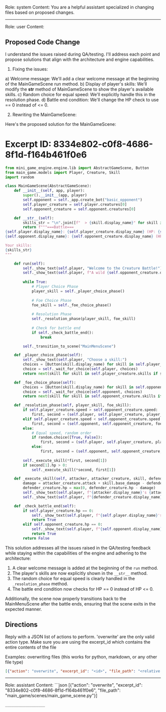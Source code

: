 Role: system
Content: You are a helpful assistant specialized in changing files based on proposed changes.
__________________
Role: user
Content: 
## Proposed Code Change
I understand the issues raised during QA/testing. I'll address each point and propose solutions that align with the architecture and engine capabilities.

1. Fixing the issues:

a) Welcome message: We'll add a clear welcome message at the beginning of the MainGameScene run method.
b) Display of player's skills: We'll modify the __str__ method of MainGameScene to show the player's available skills.
c) Random choice for equal speed: We'll explicitly handle this in the resolution phase.
d) Battle end condition: We'll change the HP check to use == 0 instead of <= 0.

2. Rewriting the MainGameScene:

Here's the proposed solution for the MainGameScene:

# Excerpt ID: 8334e802-c0f8-4686-8f1d-f164b461f0e6
```python main_game/scenes/main_game_scene.py
from mini_game_engine.engine.lib import AbstractGameScene, Button
from main_game.models import Player, Creature, Skill
import random

class MainGameScene(AbstractGameScene):
    def __init__(self, app, player):
        super().__init__(app, player)
        self.opponent = self._app.create_bot("basic_opponent")
        self.player_creature = self.player.creatures[0]
        self.opponent_creature = self.opponent.creatures[0]

    def __str__(self):
        skills_str = "\n".join([f"  > {skill.display_name}" for skill in self.player_creature.skills])
        return f"""===Battle===
{self.player.display_name}: {self.player_creature.display_name} (HP: {self.player_creature.hp}/{self.player_creature.max_hp})
{self.opponent.display_name}: {self.opponent_creature.display_name} (HP: {self.opponent_creature.hp}/{self.opponent_creature.max_hp})

Your skills:
{skills_str}
"""

    def run(self):
        self._show_text(self.player, "Welcome to the Creature Battle!")
        self._show_text(self.player, f"A wild {self.opponent_creature.display_name} appeared!")
        
        while True:
            # Player Choice Phase
            player_skill = self._player_choice_phase()
            
            # Foe Choice Phase
            foe_skill = self._foe_choice_phase()
            
            # Resolution Phase
            self._resolution_phase(player_skill, foe_skill)
            
            # Check for battle end
            if self._check_battle_end():
                break

        self._transition_to_scene("MainMenuScene")

    def _player_choice_phase(self):
        self._show_text(self.player, "Choose a skill:")
        choices = [Button(skill.display_name) for skill in self.player_creature.skills]
        choice = self._wait_for_choice(self.player, choices)
        return next(skill for skill in self.player_creature.skills if skill.display_name == choice.display_name)

    def _foe_choice_phase(self):
        choices = [Button(skill.display_name) for skill in self.opponent_creature.skills]
        choice = self._wait_for_choice(self.opponent, choices)
        return next(skill for skill in self.opponent_creature.skills if skill.display_name == choice.display_name)

    def _resolution_phase(self, player_skill, foe_skill):
        if self.player_creature.speed > self.opponent_creature.speed:
            first, second = (self.player, self.player_creature, player_skill), (self.opponent, self.opponent_creature, foe_skill)
        elif self.player_creature.speed < self.opponent_creature.speed:
            first, second = (self.opponent, self.opponent_creature, foe_skill), (self.player, self.player_creature, player_skill)
        else:
            # Equal speed, random order
            if random.choice([True, False]):
                first, second = (self.player, self.player_creature, player_skill), (self.opponent, self.opponent_creature, foe_skill)
            else:
                first, second = (self.opponent, self.opponent_creature, foe_skill), (self.player, self.player_creature, player_skill)
        
        self._execute_skill(*first, second[1])
        if second[1].hp > 0:
            self._execute_skill(*second, first[1])

    def _execute_skill(self, attacker, attacker_creature, skill, defender_creature):
        damage = attacker_creature.attack + skill.base_damage - defender_creature.defense
        defender_creature.hp = max(0, defender_creature.hp - damage)
        self._show_text(self.player, f"{attacker.display_name}'s {attacker_creature.display_name} used {skill.display_name}!")
        self._show_text(self.player, f"{defender_creature.display_name} took {damage} damage!")

    def _check_battle_end(self):
        if self.player_creature.hp == 0:
            self._show_text(self.player, f"{self.player.display_name}'s {self.player_creature.display_name} fainted! You lose!")
            return True
        elif self.opponent_creature.hp == 0:
            self._show_text(self.player, f"{self.opponent.display_name}'s {self.opponent_creature.display_name} fainted! You win!")
            return True
        return False
```

This solution addresses all the issues raised in the QA/testing feedback while staying within the capabilities of the engine and adhering to the architecture:

1. A clear welcome message is added at the beginning of the `run` method.
2. The player's skills are now explicitly shown in the `__str__` method.
3. The random choice for equal speed is clearly handled in the `_resolution_phase` method.
4. The battle end condition now checks for HP == 0 instead of HP <= 0.

Additionally, the scene now properly transitions back to the MainMenuScene after the battle ends, ensuring that the scene exits in the expected manner.

## Directions
Reply with a JSON list of actions to perform. 'overwrite' are the only valid action type. 
Make sure you are using the excerpt_id which contains the entire contents of the file

Examples:
overwriting files (this works for python, markdown, or any other file type)
```json output_example1
[{"action": "overwrite", "excerpt_id": "<id>", "file_path": "<relative file path>"}]
```

__________________
Role: assistant
Content: ```json
[{"action": "overwrite", "excerpt_id": "8334e802-c0f8-4686-8f1d-f164b461f0e6", "file_path": "main_game/scenes/main_game_scene.py"}]
```
__________________
